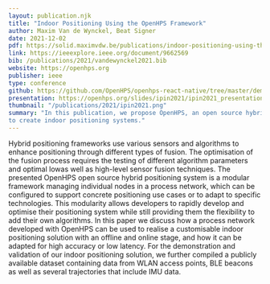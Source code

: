 ```yaml
---
layout: publication.njk
title: "Indoor Positioning Using the OpenHPS Framework"
author: Maxim Van de Wynckel, Beat Signer
date: 2021-12-02
pdf: https://solid.maximvdw.be/publications/indoor-positioning-using-the-openhps-framework.pdf
link: https://ieeexplore.ieee.org/document/9662569
bib: /publications/2021/vandewynckel2021.bib
website: https://openhps.org
publisher: ieee
type: conference
github: https://github.com/OpenHPS/openhps-react-native/tree/master/demo/demo_fingerprinting
presentation: https://openhps.org/slides/ipin2021/ipin2021_presentation.pdf
thumbnail: "/publications/2021/ipin2021.png"
summary: "In this publication, we propose OpenHPS, an open source hybrid positioning system. We demonstrate how OpenHPS can be used
to create indoor positioning systems."
---
```

Hybrid positioning frameworks use various sensors
and algorithms to enhance positioning through different types
of fusion. The optimisation of the fusion process requires the
testing of different algorithm parameters and optimal lowas well as high-level sensor fusion techniques. The presented
OpenHPS open source hybrid positioning system is a modular
framework managing individual nodes in a process network,
which can be configured to support concrete positioning use
cases or to adapt to specific technologies. This modularity allows
developers to rapidly develop and optimise their positioning
system while still providing them the flexibility to add their
own algorithms. In this paper we discuss how a process network
developed with OpenHPS can be used to realise a customisable
indoor positioning solution with an offline and online stage, and
how it can be adapted for high accuracy or low latency. For the
demonstration and validation of our indoor positioning solution,
we further compiled a publicly available dataset containing data
from WLAN access points, BLE beacons as well as several
trajectories that include IMU data.